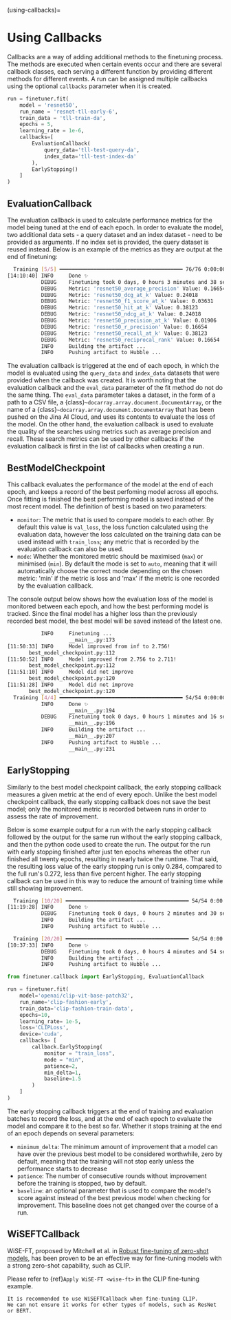 (using-callbacks)=
# Using Callbacks

Callbacks are a way of adding additional methods to the finetuning process. The methods are executed when certain events occur and there are several callback classes, each serving a different function by providing different methods for different events.
A run can be assigned multiple callbacks using the optional `callbacks` parameter when it is created.

```python
run = finetuner.fit(
    model = 'resnet50',
    run_name = 'resnet-tll-early-6',
    train_data = 'tll-train-da',
    epochs = 5,
    learning_rate = 1e-6,
    callbacks=[
        EvaluationCallback(
            query_data='tll-test-query-da',
            index_data='tll-test-index-da'
        ),
        EarlyStopping()
    ]
)
```

## EvaluationCallback

The evaluation callback is used to calculate performance metrics for the model being tuned at the end of each epoch. In order to evaluate the model, two additional data sets - a query dataset and an index dataset - need to be provided as arguments. If no index set is provided, the query dataset is reused instead. Below is an example of the metrics as they are output at the end of finetuning:

```bash
  Training [5/5] ━━━━━━━━━━━━━━━━━━━━━━━━━━━━━━━━━━━━━━━━ 76/76 0:00:00 0:00:16 • loss: 0.003
[14:10:40] INFO     Done ✨                                                                              __main__.py:194
           DEBUG    Finetuning took 0 days, 0 hours 3 minutes and 38 seconds                             __main__.py:196
           DEBUG    Metric: 'resnet50_average_precision' Value: 0.16654                                  __main__.py:205
           DEBUG    Metric: 'resnet50_dcg_at_k' Value: 0.24018                                           __main__.py:205
           DEBUG    Metric: 'resnet50_f1_score_at_k' Value: 0.03631                                      __main__.py:205
           DEBUG    Metric: 'resnet50_hit_at_k' Value: 0.38123                                           __main__.py:205
           DEBUG    Metric: 'resnet50_ndcg_at_k' Value: 0.24018                                          __main__.py:205
           DEBUG    Metric: 'resnet50_precision_at_k' Value: 0.01906                                     __main__.py:205
           DEBUG    Metric: 'resnet50_r_precision' Value: 0.16654                                        __main__.py:205
           DEBUG    Metric: 'resnet50_recall_at_k' Value: 0.38123                                        __main__.py:205
           DEBUG    Metric: 'resnet50_reciprocal_rank' Value: 0.16654                                    __main__.py:205
           INFO     Building the artifact ...                                                            __main__.py:207
           INFO     Pushing artifact to Hubble ...                                                       __main__.py:231
```

The evaluation callback is triggered at the end of each epoch, in which the model is evaluated using the `query_data` and `index_data` datasets that were provided when the callback was created.
It is worth noting that the evaluation callback and the `eval_data` parameter of the fit method do not do the same thing. The `eval_data` parameter takes a dataset, in the form of a path to a CSV file, a {class}`~docarray.array.document.DocumentArray`, or the name of a {class}`~docarray.array.document.DocumentArray` that has been pushed on the Jina AI Cloud, and uses its contents to evaluate the loss of the model. On the other hand, the evaluation callback is used to evaluate the quality of the searches using metrics such as average precision and recall. These search metrics can be used by other callbacks if the evaluation callback is first in the list of callbacks when creating a run.


## BestModelCheckpoint

This callback evaluates the performance of the model at the end of each epoch, and keeps a record of the best perfoming model across all epochs. Once fitting is finished the best performing model is saved instead of the most recent model. The definition of best is based on two parameters:

- `monitor`: The metric that is used to compare models to each other. By default this value is `val_loss`, the loss function calculated using the evaluation data, however the loss calculated on the training data can be used instead with `train_loss`; any metric that is recorded by the evaluation callback can also be used.
- `mode`: Whether the monitored metric should be maximised (`max`) or minimised (`min`). By default the mode is set to `auto`, meaning that it will automatically choose the correct mode depending on the chosen metric: 'min' if the metric is loss and 'max' if the metric is one recorded by the evaluation callback.

The console output below shows how the evaluation loss of the model is monitored between each epoch, and how the best performing model is tracked. Since the final model has a higher loss than the previously recorded best model, the best model will be saved instead of the latest one.

```bash
           INFO     Finetuning ...                                                   
                    __main__.py:173
[11:50:33] INFO     Model improved from inf to 2.756!                                
       best_model_checkpoint.py:112
[11:50:52] INFO     Model improved from 2.756 to 2.711!                              
       best_model_checkpoint.py:112
[11:51:10] INFO     Model did not improve                                            
       best_model_checkpoint.py:120
[11:51:28] INFO     Model did not improve                                            
       best_model_checkpoint.py:120
  Training [4/4] ━━━━━━━━━━━━━━━━━━━━━━━━━━━━━━━━━━━━━━━━ 54/54 0:00:00 0:00:15 • loss: 0.496 • val_loss: 2.797
           INFO     Done ✨                                                          
                    __main__.py:194
           DEBUG    Finetuning took 0 days, 0 hours 1 minutes and 16 seconds         
                    __main__.py:196
           INFO     Building the artifact ...                                        
                    __main__.py:207
           INFO     Pushing artifact to Hubble ...                                   
                    __main__.py:231
```

## EarlyStopping

Similarly to the best model checkpoint callback, the early stopping callback measures a given metric at the end of every epoch. Unlike the best model checkpoint callback, the early stopping callback does not save the best model; only the monitored metric is recorded between runs in order to assess the rate of improvement.

Below is some example output for a run with the early stopping callback followed by the output for the same run without the early stopping callback, and then the python code used to create the run. The output for the run with early stopping finished after just ten epochs whereas the other run finished all twenty epochs, resulting in nearly twice the runtime. That said, the resulting loss value of the early stopping run is only 0.284, compared to the full run's 0.272, less than five percent higher. The early stopping callback can be used in this way to reduce the amount of training time while still showing improvement.

```bash
  Training [10/20] ━━━━━━━━━━━━━━━━━━━━━━━━━━━━━━━━━━━━━━━━ 54/54 0:00:00 0:00:14 • loss: 0.284
[11:19:28] INFO     Done ✨                                                                              __main__.py:194
           DEBUG    Finetuning took 0 days, 0 hours 2 minutes and 30 seconds                             __main__.py:196
           INFO     Building the artifact ...                                                            __main__.py:207
           INFO     Pushing artifact to Hubble ...                                                       __main__.py:231
```

```bash
  Training [20/20] ━━━━━━━━━━━━━━━━━━━━━━━━━━━━━━━━━━━━━━━━ 54/54 0:00:00 0:00:14 • loss: 0.272
[10:37:33] INFO     Done ✨                                                                              __main__.py:194
           DEBUG    Finetuning took 0 days, 0 hours 4 minutes and 54 seconds                             __main__.py:196
           INFO     Building the artifact ...                                                            __main__.py:207
           INFO     Pushing artifact to Hubble ...                                                       __main__.py:231
```

```python
from finetuner.callback import EarlyStopping, EvaluationCallback

run = finetuner.fit(
    model='openai/clip-vit-base-patch32',
    run_name='clip-fashion-early',
    train_data='clip-fashion-train-data',
    epochs=10,
    learning_rate= 1e-5,
    loss='CLIPLoss',
    device='cuda',
    callbacks= [
        callback.EarlyStopping(
            monitor = "train_loss",
            mode = "min",
            patience=2,
            min_delta=1,
            baseline=1.5
        )
    ]
)
```

The early stopping callback triggers at the end of training and evaluation batches to record the loss, and at the end of each epoch to evaluate the model and compare it to the best so far. Whether it stops training at the end of an epoch depends on several parameters:

- `minimum_delta`: The minimum amount of improvement that a model can have over the previous best model to be considered worthwhile, zero by default, meaning that the training will not stop early unless the performance starts to decrease
- `patience`: The number of consecutive rounds without improvement before the training is stopped, two by default.
- `baseline`: an optional parameter that is used to compare the model's score against instead of the best previous model when checking for improvement. This baseline does not get changed over the course of a run.


## WiSEFTCallback

WiSE-FT, proposed by Mitchell et al. in [Robust fine-tuning of zero-shot models](https://arxiv.org/abs/2109.01903),
has been proven to be an effective way for fine-tuning models with a strong zero-shot capability,
such as CLIP.

Please refer to {ref}`Apply WiSE-FT <wise-ft>` in the CLIP fine-tuning example.

```{warning}
It is recommended to use WiSEFTCallback when fine-tuning CLIP.
We can not ensure it works for other types of models, such as ResNet or BERT.


```
